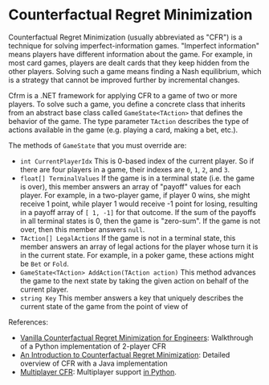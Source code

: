 # Counterfactual Regret Minimization

Counterfactual Regret Minimization (usually abbreviated as "CFR") is a technique for solving imperfect-information games. "Imperfect information" means players have different information about the game. For example, in most card games, players are dealt cards that they keep hidden from the other players. Solving such a game means finding a Nash equilibrium, which is a strategy that cannot be improved further by incremental changes.

Cfrm is a .NET framework for applying CFR to a game of two or more players. To solve such a game, you define a concrete class that inherits from an abstract base class called `GameState<TAction>` that defines the behavior of the game. The type parameter `TAction` describes the type of actions available in the game (e.g. playing a card, making a bet, etc.).

The methods of `GameState` that you must override are:
* `int CurrentPlayerIdx`
This is 0-based index of the current player. So if there are four players in a game, their indexes are `0`, `1`, `2`, and `3`.
* `float[] TerminalValues`
If the game is in a terminal state (i.e. the game is over), this member answers an array of "payoff" values for each player. For example, in a two-player game, if player 0 wins, she might receive 1 point, while player 1 would receive -1 point for losing, resulting in a payoff array of `[ 1, -1]` for that outcome. If the sum of the payoffs in all terminal states is 0, then the game is "zero-sum". If the game is not over, then this member answers `null`.
* `TAction[] LegalActions`
If the game is not in a terminal state, this member answers an array of legal actions for the player whose turn it is in the current state. For example, in a poker game, these actions might be `Bet` or `Fold`.
* `GameState<TAction> AddAction(TAction action)`
This method advances the game to the next state by taking the given action on behalf of the current player.
* `string Key`
This member answers a key that uniquely describes the current state of the game from the point of view of

References:
* [Vanilla Counterfactual Regret Minimization for Engineers](https://justinsermeno.com/posts/cfr/): Walkthrough of a Python implementation of 2-player CFR
* [An Introduction to Counterfactual Regret Minimization](http://modelai.gettysburg.edu/2013/cfr/): Detailed overview of CFR with a Java implementation
* [Multiplayer CFR](https://medium.com/ai-in-plain-english/building-a-poker-ai-part-7-exploitability-multiplayer-cfr-and-3-player-kuhn-poker-25f313bf83cf): Multiplayer support [in Python](https://github.com/tt293/medium-poker-ai/blob/master/part_7/multiplayer_kuhn_poker_cfr.py).
<!--stackedit_data:
eyJoaXN0b3J5IjpbLTE2OTQxMjU0ODksMTA0MDcxODcxM119
-->